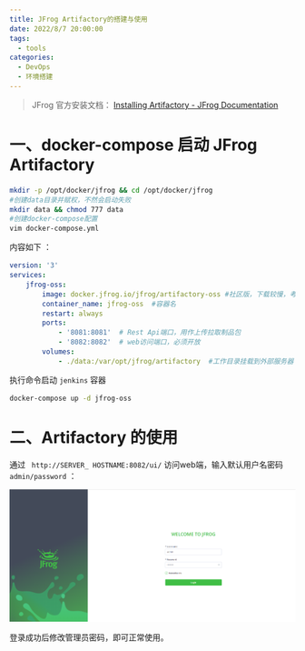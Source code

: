 ```yaml
---
title: JFrog Artifactory的搭建与使用
date: 2022/8/7 20:00:00
tags: 
  - tools
categories: 
  - DevOps
  - 环境搭建
---
```


> JFrog 官方安装文档：  [Installing Artifactory - JFrog Documentation](https://www.jfrog.com/confluence/display/JFROG/Installing+Artifactory#InstallingArtifactory-DockerComposeInstallation) 

# 一、docker-compose 启动 JFrog Artifactory

```bash
mkdir -p /opt/docker/jfrog && cd /opt/docker/jfrog
#创建data目录并赋权，不然会启动失败
mkdir data && chmod 777 data
#创建docker-compose配置
vim docker-compose.yml
```

 内容如下 ：

```yaml
version: '3'
services:
    jfrog-oss:
        image: docker.jfrog.io/jfrog/artifactory-oss #社区版，下载较慢，考虑科学上网
        container_name: jfrog-oss  #容器名
        restart: always
        ports:
        	- '8081:8081'  # Rest Api端口，用作上传拉取制品包
        	- '8082:8082'  # web访问端口，必须开放
        volumes:
        	- ./data:/var/opt/jfrog/artifactory  #工作目录挂载到外部服务器
```

执行命令启动 `jenkins` 容器

```bash
docker-compose up -d jfrog-oss
```



# 二、Artifactory 的使用

通过 ` http://SERVER_ HOSTNAME:8082/ui/` 访问web端，输入默认用户名密码 `admin/password` ：

![1659863206702](../blog-assets/JfrogArtifactory搭建/1659863206702.png)

登录成功后修改管理员密码，即可正常使用。